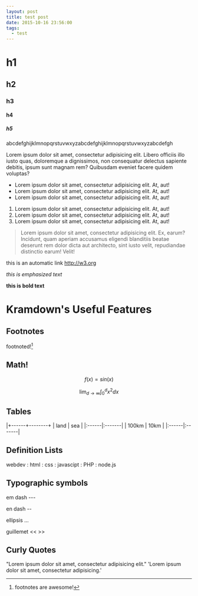 ```yaml
---
layout: post
title: test post
date: 2015-10-16 23:56:00
tags:
  - test
---
```


# h1

## h2

### h3

#### h4

##### h5

abcde­fghijklmnopqrstu­vwxyz­abcde­fghijklmnopqrstu­vwxyz­abcde­fgh

Lorem ipsum dolor sit amet, consectetur adipisicing elit. Libero officiis illo iusto quas, doloremque a dignissimos, non consequatur delectus sapiente debitis, ipsum sunt magnam rem? Quibusdam eveniet facere quidem voluptas?

* Lorem ipsum dolor sit amet, consectetur adipisicing elit. At, aut!
* Lorem ipsum dolor sit amet, consectetur adipisicing elit. At, aut!
* Lorem ipsum dolor sit amet, consectetur adipisicing elit. At, aut!

1. Lorem ipsum dolor sit amet, consectetur adipisicing elit. At, aut!
2. Lorem ipsum dolor sit amet, consectetur adipisicing elit. At, aut!
3. Lorem ipsum dolor sit amet, consectetur adipisicing elit. At, aut!

> Lorem ipsum dolor sit amet, consectetur adipisicing elit. Ex, earum? Incidunt, quam aperiam accusamus eligendi blanditiis beatae deserunt rem dolor dicta aut architecto, sint iusto velit, repudiandae distinctio earum! Velit!

this is an automatic link <http://w3.org>

*this is emphasized text*

**this is bold text**

# Kramdown's Useful Features

## Footnotes

footnoted![^1]

[^1]: footnotes are awesome!

## Math!

$$
f(x) = sin(x)
$$

$$
\lim_{d\to\infty}
\int_{0}^{d} x^2 dx
$$

## Tables

|+------+--------+
| land  | sea    |
|:------|:-------|
| 100km | 10km   |
|:------|:-------|

## Definition Lists

webdev
: html
: css
: javascipt
: PHP
: node.js

## Typographic symbols

em dash ---

en dash --

ellipsis ...

guillemet << >>

## Curly Quotes

"Lorem ipsum dolor sit amet, consectetur adipisicing elit."
'Lorem ipsum dolor sit amet, consectetur adipisicing.'

